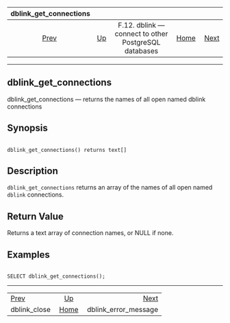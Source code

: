 <!--?xml version="1.0" encoding="UTF-8" standalone="no"?-->

|              dblink\_get\_connections             |                                                                          |                                                      |                                                       |                                                                   |
| :-----------------------------------------------: | :----------------------------------------------------------------------- | :--------------------------------------------------: | ----------------------------------------------------: | ----------------------------------------------------------------: |
| [Prev](contrib-dblink-close.html "dblink_close")  | [Up](dblink.html "F.12. dblink — connect to other PostgreSQL databases") | F.12. dblink — connect to other PostgreSQL databases | [Home](index.html "PostgreSQL 17devel Documentation") |  [Next](contrib-dblink-error-message.html "dblink_error_message") |

***



## dblink\_get\_connections

dblink\_get\_connections — returns the names of all open named dblink connections

## Synopsis

```

dblink_get_connections() returns text[]
```

## Description

`dblink_get_connections` returns an array of the names of all open named `dblink` connections.

## Return Value

Returns a text array of connection names, or NULL if none.

## Examples

```

SELECT dblink_get_connections();
```

***

|                                                   |                                                                          |                                                                   |
| :------------------------------------------------ | :----------------------------------------------------------------------: | ----------------------------------------------------------------: |
| [Prev](contrib-dblink-close.html "dblink_close")  | [Up](dblink.html "F.12. dblink — connect to other PostgreSQL databases") |  [Next](contrib-dblink-error-message.html "dblink_error_message") |
| dblink\_close                                     |           [Home](index.html "PostgreSQL 17devel Documentation")          |                                            dblink\_error\_message |
